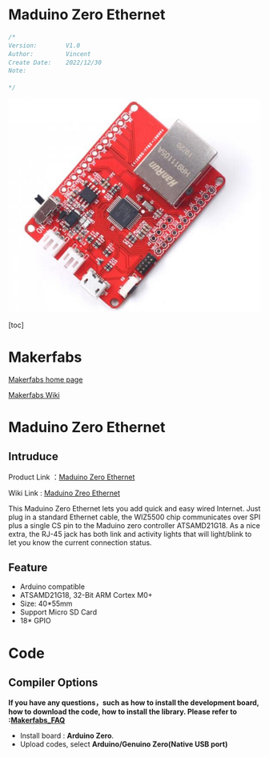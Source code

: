 # Maduino Zero Ethernet

```c++
/*
Version:		V1.0
Author:			Vincent
Create Date:	2022/12/30
Note:
	
*/
```
![](md_pic/main.jpg)


[toc]

# Makerfabs

[Makerfabs home page](https://www.makerfabs.com/)

[Makerfabs Wiki](https://wiki.makerfabs.com/)

# Maduino Zero Ethernet
## Intruduce

Product Link ：[Maduino Zero Ethernet](https://www.makerfabs.com/maduino-zero-ethernet.html) 

Wiki Link : [Maduino Zreo Ethernet](https://wiki.makerfabs.com/Maduino_Zreo_Ethernet.html) 

This Maduino Zero Ethernet lets you add quick and easy wired Internet. Just plug in a standard Ethernet cable, the WIZ5500 chip communicates over SPI plus a single CS pin to the Maduino zero controller ATSAMD21G18. As a nice extra, the RJ-45 jack has both link and activity lights that will light/blink to let you know the current connection status.


## Feature

- Arduino compatible
- ATSAMD21G18, 32-Bit ARM Cortex M0+
- Size: 40*55mm
- Support Micro SD Card
- 18* GPIO



# Code

## Compiler Options

**If you have any questions，such as how to install the development board, how to download the code, how to install the library. Please refer to :[Makerfabs_FAQ](https://github.com/Makerfabs/Makerfabs_FAQ)**

- Install board : **Arduino Zero**.
- Upload codes, select **Arduino/Genuino Zero(Native USB port)** 